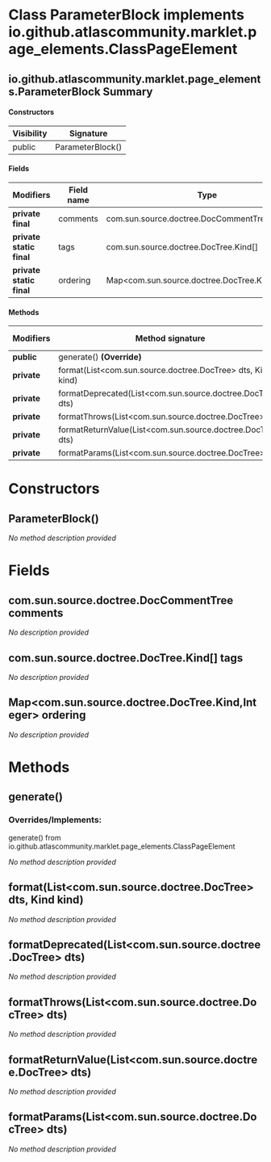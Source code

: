 Class ParameterBlock implements io.github.atlascommunity.marklet.page_elements.ClassPageElement
===============================================================================================


io.github.atlascommunity.marklet.page_elements.ParameterBlock Summary
-------
#### Constructors
| Visibility | Signature        |
| ---------- | ---------------- |
| public     | ParameterBlock() |
#### Fields
| Modifiers                | Field name | Type                                             |
| ------------------------ | ---------- | ------------------------------------------------ |
| **private final**        | comments   | com.sun.source.doctree.DocCommentTree            |
| **private static final** | tags       | com.sun.source.doctree.DocTree.Kind[]            |
| **private static final** | ordering   | Map<com.sun.source.doctree.DocTree.Kind,Integer> |
#### Methods
| Modifiers   | Method signature                                            | Return type |
| ----------- | ----------------------------------------------------------- | ----------- |
| **public**  | generate() **(Override)**                                   | String      |
| **private** | format(List<com.sun.source.doctree.DocTree> dts, Kind kind) | String      |
| **private** | formatDeprecated(List<com.sun.source.doctree.DocTree> dts)  | String      |
| **private** | formatThrows(List<com.sun.source.doctree.DocTree> dts)      | String      |
| **private** | formatReturnValue(List<com.sun.source.doctree.DocTree> dts) | String      |
| **private** | formatParams(List<com.sun.source.doctree.DocTree> dts)      | String      |

Constructors
============
ParameterBlock()
----------------
*No method description provided*


Fields
======
com.sun.source.doctree.DocCommentTree comments
----------------------------------------------
*No description provided*


com.sun.source.doctree.DocTree.Kind[] tags
------------------------------------------
*No description provided*


Map<com.sun.source.doctree.DocTree.Kind,Integer> ordering
-----------------------------------------------------------------------------
*No description provided*


Methods
=======
generate()
----------
### Overrides/Implements:
generate() from io.github.atlascommunity.marklet.page_elements.ClassPageElement

*No method description provided*


format(List<com.sun.source.doctree.DocTree> dts, Kind kind)
-----------------------------------------------------------
*No method description provided*


formatDeprecated(List<com.sun.source.doctree.DocTree> dts)
----------------------------------------------------------
*No method description provided*


formatThrows(List<com.sun.source.doctree.DocTree> dts)
------------------------------------------------------
*No method description provided*


formatReturnValue(List<com.sun.source.doctree.DocTree> dts)
-----------------------------------------------------------
*No method description provided*


formatParams(List<com.sun.source.doctree.DocTree> dts)
------------------------------------------------------
*No method description provided*


